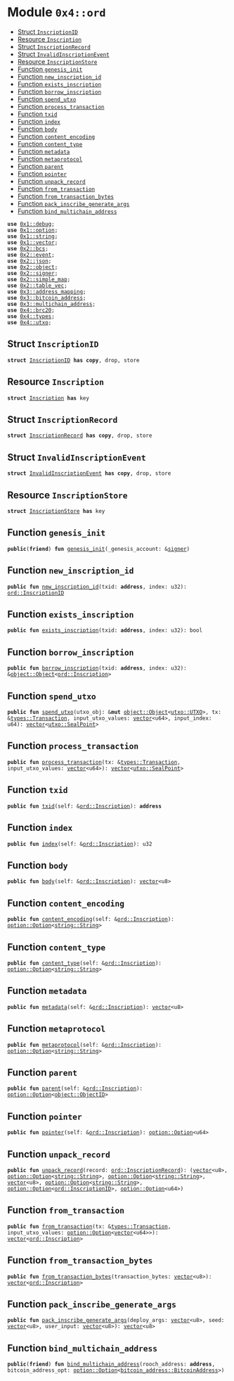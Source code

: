 
<a name="0x4_ord"></a>

# Module `0x4::ord`



-  [Struct `InscriptionID`](#0x4_ord_InscriptionID)
-  [Resource `Inscription`](#0x4_ord_Inscription)
-  [Struct `InscriptionRecord`](#0x4_ord_InscriptionRecord)
-  [Struct `InvalidInscriptionEvent`](#0x4_ord_InvalidInscriptionEvent)
-  [Resource `InscriptionStore`](#0x4_ord_InscriptionStore)
-  [Function `genesis_init`](#0x4_ord_genesis_init)
-  [Function `new_inscription_id`](#0x4_ord_new_inscription_id)
-  [Function `exists_inscription`](#0x4_ord_exists_inscription)
-  [Function `borrow_inscription`](#0x4_ord_borrow_inscription)
-  [Function `spend_utxo`](#0x4_ord_spend_utxo)
-  [Function `process_transaction`](#0x4_ord_process_transaction)
-  [Function `txid`](#0x4_ord_txid)
-  [Function `index`](#0x4_ord_index)
-  [Function `body`](#0x4_ord_body)
-  [Function `content_encoding`](#0x4_ord_content_encoding)
-  [Function `content_type`](#0x4_ord_content_type)
-  [Function `metadata`](#0x4_ord_metadata)
-  [Function `metaprotocol`](#0x4_ord_metaprotocol)
-  [Function `parent`](#0x4_ord_parent)
-  [Function `pointer`](#0x4_ord_pointer)
-  [Function `unpack_record`](#0x4_ord_unpack_record)
-  [Function `from_transaction`](#0x4_ord_from_transaction)
-  [Function `from_transaction_bytes`](#0x4_ord_from_transaction_bytes)
-  [Function `pack_inscribe_generate_args`](#0x4_ord_pack_inscribe_generate_args)
-  [Function `bind_multichain_address`](#0x4_ord_bind_multichain_address)


<pre><code><b>use</b> <a href="">0x1::debug</a>;
<b>use</b> <a href="">0x1::option</a>;
<b>use</b> <a href="">0x1::string</a>;
<b>use</b> <a href="">0x1::vector</a>;
<b>use</b> <a href="">0x2::bcs</a>;
<b>use</b> <a href="">0x2::event</a>;
<b>use</b> <a href="">0x2::json</a>;
<b>use</b> <a href="">0x2::object</a>;
<b>use</b> <a href="">0x2::signer</a>;
<b>use</b> <a href="">0x2::simple_map</a>;
<b>use</b> <a href="">0x2::table_vec</a>;
<b>use</b> <a href="">0x3::address_mapping</a>;
<b>use</b> <a href="">0x3::bitcoin_address</a>;
<b>use</b> <a href="">0x3::multichain_address</a>;
<b>use</b> <a href="brc20.md#0x4_brc20">0x4::brc20</a>;
<b>use</b> <a href="types.md#0x4_types">0x4::types</a>;
<b>use</b> <a href="utxo.md#0x4_utxo">0x4::utxo</a>;
</code></pre>



<a name="0x4_ord_InscriptionID"></a>

## Struct `InscriptionID`



<pre><code><b>struct</b> <a href="ord.md#0x4_ord_InscriptionID">InscriptionID</a> <b>has</b> <b>copy</b>, drop, store
</code></pre>



<a name="0x4_ord_Inscription"></a>

## Resource `Inscription`



<pre><code><b>struct</b> <a href="ord.md#0x4_ord_Inscription">Inscription</a> <b>has</b> key
</code></pre>



<a name="0x4_ord_InscriptionRecord"></a>

## Struct `InscriptionRecord`



<pre><code><b>struct</b> <a href="ord.md#0x4_ord_InscriptionRecord">InscriptionRecord</a> <b>has</b> <b>copy</b>, drop, store
</code></pre>



<a name="0x4_ord_InvalidInscriptionEvent"></a>

## Struct `InvalidInscriptionEvent`



<pre><code><b>struct</b> <a href="ord.md#0x4_ord_InvalidInscriptionEvent">InvalidInscriptionEvent</a> <b>has</b> <b>copy</b>, drop, store
</code></pre>



<a name="0x4_ord_InscriptionStore"></a>

## Resource `InscriptionStore`



<pre><code><b>struct</b> <a href="ord.md#0x4_ord_InscriptionStore">InscriptionStore</a> <b>has</b> key
</code></pre>



<a name="0x4_ord_genesis_init"></a>

## Function `genesis_init`



<pre><code><b>public</b>(<b>friend</b>) <b>fun</b> <a href="ord.md#0x4_ord_genesis_init">genesis_init</a>(_genesis_account: &<a href="">signer</a>)
</code></pre>



<a name="0x4_ord_new_inscription_id"></a>

## Function `new_inscription_id`



<pre><code><b>public</b> <b>fun</b> <a href="ord.md#0x4_ord_new_inscription_id">new_inscription_id</a>(txid: <b>address</b>, index: u32): <a href="ord.md#0x4_ord_InscriptionID">ord::InscriptionID</a>
</code></pre>



<a name="0x4_ord_exists_inscription"></a>

## Function `exists_inscription`



<pre><code><b>public</b> <b>fun</b> <a href="ord.md#0x4_ord_exists_inscription">exists_inscription</a>(txid: <b>address</b>, index: u32): bool
</code></pre>



<a name="0x4_ord_borrow_inscription"></a>

## Function `borrow_inscription`



<pre><code><b>public</b> <b>fun</b> <a href="ord.md#0x4_ord_borrow_inscription">borrow_inscription</a>(txid: <b>address</b>, index: u32): &<a href="_Object">object::Object</a>&lt;<a href="ord.md#0x4_ord_Inscription">ord::Inscription</a>&gt;
</code></pre>



<a name="0x4_ord_spend_utxo"></a>

## Function `spend_utxo`



<pre><code><b>public</b> <b>fun</b> <a href="ord.md#0x4_ord_spend_utxo">spend_utxo</a>(utxo_obj: &<b>mut</b> <a href="_Object">object::Object</a>&lt;<a href="utxo.md#0x4_utxo_UTXO">utxo::UTXO</a>&gt;, tx: &<a href="types.md#0x4_types_Transaction">types::Transaction</a>, input_utxo_values: <a href="">vector</a>&lt;u64&gt;, input_index: u64): <a href="">vector</a>&lt;<a href="utxo.md#0x4_utxo_SealPoint">utxo::SealPoint</a>&gt;
</code></pre>



<a name="0x4_ord_process_transaction"></a>

## Function `process_transaction`



<pre><code><b>public</b> <b>fun</b> <a href="ord.md#0x4_ord_process_transaction">process_transaction</a>(tx: &<a href="types.md#0x4_types_Transaction">types::Transaction</a>, input_utxo_values: <a href="">vector</a>&lt;u64&gt;): <a href="">vector</a>&lt;<a href="utxo.md#0x4_utxo_SealPoint">utxo::SealPoint</a>&gt;
</code></pre>



<a name="0x4_ord_txid"></a>

## Function `txid`



<pre><code><b>public</b> <b>fun</b> <a href="ord.md#0x4_ord_txid">txid</a>(self: &<a href="ord.md#0x4_ord_Inscription">ord::Inscription</a>): <b>address</b>
</code></pre>



<a name="0x4_ord_index"></a>

## Function `index`



<pre><code><b>public</b> <b>fun</b> <a href="ord.md#0x4_ord_index">index</a>(self: &<a href="ord.md#0x4_ord_Inscription">ord::Inscription</a>): u32
</code></pre>



<a name="0x4_ord_body"></a>

## Function `body`



<pre><code><b>public</b> <b>fun</b> <a href="ord.md#0x4_ord_body">body</a>(self: &<a href="ord.md#0x4_ord_Inscription">ord::Inscription</a>): <a href="">vector</a>&lt;u8&gt;
</code></pre>



<a name="0x4_ord_content_encoding"></a>

## Function `content_encoding`



<pre><code><b>public</b> <b>fun</b> <a href="ord.md#0x4_ord_content_encoding">content_encoding</a>(self: &<a href="ord.md#0x4_ord_Inscription">ord::Inscription</a>): <a href="_Option">option::Option</a>&lt;<a href="_String">string::String</a>&gt;
</code></pre>



<a name="0x4_ord_content_type"></a>

## Function `content_type`



<pre><code><b>public</b> <b>fun</b> <a href="ord.md#0x4_ord_content_type">content_type</a>(self: &<a href="ord.md#0x4_ord_Inscription">ord::Inscription</a>): <a href="_Option">option::Option</a>&lt;<a href="_String">string::String</a>&gt;
</code></pre>



<a name="0x4_ord_metadata"></a>

## Function `metadata`



<pre><code><b>public</b> <b>fun</b> <a href="ord.md#0x4_ord_metadata">metadata</a>(self: &<a href="ord.md#0x4_ord_Inscription">ord::Inscription</a>): <a href="">vector</a>&lt;u8&gt;
</code></pre>



<a name="0x4_ord_metaprotocol"></a>

## Function `metaprotocol`



<pre><code><b>public</b> <b>fun</b> <a href="ord.md#0x4_ord_metaprotocol">metaprotocol</a>(self: &<a href="ord.md#0x4_ord_Inscription">ord::Inscription</a>): <a href="_Option">option::Option</a>&lt;<a href="_String">string::String</a>&gt;
</code></pre>



<a name="0x4_ord_parent"></a>

## Function `parent`



<pre><code><b>public</b> <b>fun</b> <a href="ord.md#0x4_ord_parent">parent</a>(self: &<a href="ord.md#0x4_ord_Inscription">ord::Inscription</a>): <a href="_Option">option::Option</a>&lt;<a href="_ObjectID">object::ObjectID</a>&gt;
</code></pre>



<a name="0x4_ord_pointer"></a>

## Function `pointer`



<pre><code><b>public</b> <b>fun</b> <a href="ord.md#0x4_ord_pointer">pointer</a>(self: &<a href="ord.md#0x4_ord_Inscription">ord::Inscription</a>): <a href="_Option">option::Option</a>&lt;u64&gt;
</code></pre>



<a name="0x4_ord_unpack_record"></a>

## Function `unpack_record`



<pre><code><b>public</b> <b>fun</b> <a href="ord.md#0x4_ord_unpack_record">unpack_record</a>(record: <a href="ord.md#0x4_ord_InscriptionRecord">ord::InscriptionRecord</a>): (<a href="">vector</a>&lt;u8&gt;, <a href="_Option">option::Option</a>&lt;<a href="_String">string::String</a>&gt;, <a href="_Option">option::Option</a>&lt;<a href="_String">string::String</a>&gt;, <a href="">vector</a>&lt;u8&gt;, <a href="_Option">option::Option</a>&lt;<a href="_String">string::String</a>&gt;, <a href="_Option">option::Option</a>&lt;<a href="ord.md#0x4_ord_InscriptionID">ord::InscriptionID</a>&gt;, <a href="_Option">option::Option</a>&lt;u64&gt;)
</code></pre>



<a name="0x4_ord_from_transaction"></a>

## Function `from_transaction`



<pre><code><b>public</b> <b>fun</b> <a href="ord.md#0x4_ord_from_transaction">from_transaction</a>(tx: &<a href="types.md#0x4_types_Transaction">types::Transaction</a>, input_utxo_values: <a href="_Option">option::Option</a>&lt;<a href="">vector</a>&lt;u64&gt;&gt;): <a href="">vector</a>&lt;<a href="ord.md#0x4_ord_Inscription">ord::Inscription</a>&gt;
</code></pre>



<a name="0x4_ord_from_transaction_bytes"></a>

## Function `from_transaction_bytes`



<pre><code><b>public</b> <b>fun</b> <a href="ord.md#0x4_ord_from_transaction_bytes">from_transaction_bytes</a>(transaction_bytes: <a href="">vector</a>&lt;u8&gt;): <a href="">vector</a>&lt;<a href="ord.md#0x4_ord_Inscription">ord::Inscription</a>&gt;
</code></pre>



<a name="0x4_ord_pack_inscribe_generate_args"></a>

## Function `pack_inscribe_generate_args`



<pre><code><b>public</b> <b>fun</b> <a href="ord.md#0x4_ord_pack_inscribe_generate_args">pack_inscribe_generate_args</a>(deploy_args: <a href="">vector</a>&lt;u8&gt;, seed: <a href="">vector</a>&lt;u8&gt;, user_input: <a href="">vector</a>&lt;u8&gt;): <a href="">vector</a>&lt;u8&gt;
</code></pre>



<a name="0x4_ord_bind_multichain_address"></a>

## Function `bind_multichain_address`



<pre><code><b>public</b>(<b>friend</b>) <b>fun</b> <a href="ord.md#0x4_ord_bind_multichain_address">bind_multichain_address</a>(rooch_address: <b>address</b>, bitcoin_address_opt: <a href="_Option">option::Option</a>&lt;<a href="_BitcoinAddress">bitcoin_address::BitcoinAddress</a>&gt;)
</code></pre>
